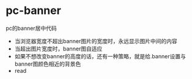 # pc-banner
pc的banner居中代码

* 当浏览器宽度不超出banner图片的宽度时，永远显示图片中间的内容
* 当超出图片宽度时，banner图自适应
* 如果不想改变banner的高度的话，还有一种策略，就是给.banner设置与banner图颜色相近的背景色 
* read

